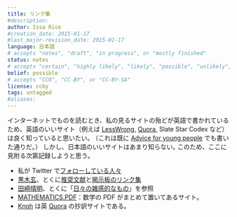 ```yaml
---
title: リンク集
#description: 
author: Issa Rice
#creation_date: 2015-01-17
#last_major-revision_date: 2015-01-17
language: 日本語
# accepts "notes", "draft", "in progress", or "mostly finished"
status: notes
# accepts "certain", "highly likely", "likely", "possible", "unlikely", "highly unlikely", "remote", "impossible", "log", "emotional", or "fiction"
belief: possible
# accepts "CC0", "CC-BY", or "CC-BY-SA"
license: ccby
tags: untagged
#aliases: 
---
```


インターネットでものを読むとき、私の見るサイトの殆どが英語で書かれているため、英語のいいサイト（例えば [LessWrong](), [Quora](), Slate Star Codex など）は良く知っていると思いたい｡
（これは既に [Advice for young people]() でも書いた通りだ｡）
しかし、日本語のいいサイトはあまり知らない｡
このため、ここに見附る次第記録しようと思う｡

- 私が Twitter で[フォローしている人々](https://twitter.com/riceissa/following)
- [黒木玄](http://www.math.tohoku.ac.jp/~kuroki/index-j.html)、とくに[推奨文献](http://www.math.tohoku.ac.jp/~kuroki/Readings/)<!--(https://archive.today/el6yP)-->と[掲示板のリンク集](http://www.math.tohoku.ac.jp/~kuroki/keijiban/)<!--(https://archive.today/KXzvA)-->
- [田崎晴明](http://www.gakushuin.ac.jp/~881791/halJ.htm)、とくに「[日々の雑感的なもの](http://www.gakushuin.ac.jp/~881791/d/)」を参照
- [MATHEMATICS.PDF](http://mathematics-pdf.com/)：数学の PDF がまとめて置いてあるサイト｡
- [Knoh](http://knoh.jp/) は英 [Quora]() の抄訳サイトである｡

